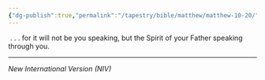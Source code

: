```yaml
---
{"dg-publish":true,"permalink":"/tapestry/bible/matthew/matthew-10-20/","title":"Matthew 10:20","hide":true,"tags":["bible-verse","bible-verse"],"dgHomeLink":true,"dgShowLocalGraph":true,"dgEnableSearch":true}
---
```


 . . . for it will not be you speaking, but the Spirit of your Father speaking through you.

---
*New International Version (NIV)*